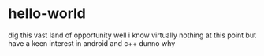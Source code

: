 # hello-world
dig this vast land of opportunity
well i know virtually nothing at this point
but have a keen interest in android and c++ dunno why
